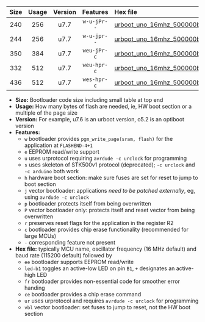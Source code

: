 |Size|Usage|Version|Features|Hex file|
|:-:|:-:|:-:|:-:|:--|
|240|256|u7.7|`w-u-jPr--`|[urboot_uno_16mhz_500000bps_led+b5_ur_vbl.hex](https://raw.githubusercontent.com/stefanrueger/urboot.hex/main/boards/uno/fcpu_16mhz/500000_bps/urboot_uno_16mhz_500000bps_led+b5_ur_vbl.hex)|
|244|256|u7.7|`w-u-jpr--`|[urboot_uno_16mhz_500000bps_led+b5_fr_ur_vbl.hex](https://raw.githubusercontent.com/stefanrueger/urboot.hex/main/boards/uno/fcpu_16mhz/500000_bps/urboot_uno_16mhz_500000bps_led+b5_fr_ur_vbl.hex)|
|350|384|u7.7|`weu-jPr-c`|[urboot_uno_16mhz_500000bps_ee_led+b5_fr_ce_ur_vbl.hex](https://raw.githubusercontent.com/stefanrueger/urboot.hex/main/boards/uno/fcpu_16mhz/500000_bps/urboot_uno_16mhz_500000bps_ee_led+b5_fr_ce_ur_vbl.hex)|
|332|512|u7.7|`weu-hpr-c`|[urboot_uno_16mhz_500000bps_ee_led+b5_fr_ce_ur.hex](https://raw.githubusercontent.com/stefanrueger/urboot.hex/main/boards/uno/fcpu_16mhz/500000_bps/urboot_uno_16mhz_500000bps_ee_led+b5_fr_ce_ur.hex)|
|436|512|u7.7|`wes-hpr-c`|[urboot_uno_16mhz_500000bps_ee_led+b5_fr_ce.hex](https://raw.githubusercontent.com/stefanrueger/urboot.hex/main/boards/uno/fcpu_16mhz/500000_bps/urboot_uno_16mhz_500000bps_ee_led+b5_fr_ce.hex)|

- **Size:** Bootloader code size including small table at top end
- **Usage:** How many bytes of flash are needed, ie, HW boot section or a multiple of the page size
- **Version:** For example, u7.6 is an urboot version, o5.2 is an optiboot version
- **Features:**
  + `w` bootloader provides `pgm_write_page(sram, flash)` for the application at `FLASHEND-4+1`
  + `e` EEPROM read/write support
  + `u` uses urprotocol requiring `avrdude -c urclock` for programming
  + `s` uses skeleton of STK500v1 protocol (deprecated); `-c urclock` and `-c arduino` both work
  + `h` hardware boot section: make sure fuses are set for reset to jump to boot section
  + `j` vector bootloader: applications *need to be patched externally*, eg, using `avrdude -c urclock`
  + `p` bootloader protects itself from being overwritten
  + `P` vector bootloader only: protects itself and reset vector from being overwritten
  + `r` preserves reset flags for the application in the register R2
  + `c` bootloader provides chip erase functionality (recommended for large MCUs)
  + `-` corresponding feature not present
- **Hex file:** typically MCU name, oscillator frequency (16 MHz default) and baud rate (115200 default) followed by
  + `ee` bootloader supports EEPROM read/write
  + `led-b1` toggles an active-low LED on pin `B1`, `+` designates an active-high LED
  + `fr` bootloader provides non-essential code for smoother error handing
  + `ce` bootloader provides a chip erase command
  + `ur` uses urprotocol and requires `avrdude -c urclock` for programming
  + `vbl` vector bootloader: set fuses to jump to reset, not the HW boot section
